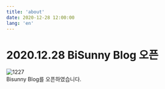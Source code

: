 ```yaml
---
title: 'about'
date: 2020-12-28 12:00:00
lang: 'en'
---
```


# 2020.12.28 BiSunny Blog 오픈

<div align="left">
    <img src="./image/1227.jpg" alt="1227">
</div>
Bisunny Blog를 오픈하였습니다.
